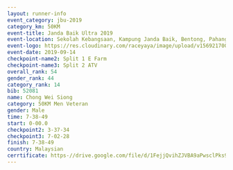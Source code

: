 ```yaml
---
layout: runner-info 
event_category: jbu-2019 
category_km: 50KM 
event-title: Janda Baik Ultra 2019  
event-location: Sekolah Kebangsaan, Kampung Janda Baik, Bentong, Pahang, Malaysia 
event-logo: https://res.cloudinary.com/raceyaya/image/upload/v1569217009/logo/janda-baik_vch1pc.jpg 
event-date: 2019-09-14 
checkpoint-name2: Split 1 E Farm 
checkpoint-name3: Split 2 ATV 
overall_rank: 54
gender_rank: 44
category_rank: 14
bib: 52081
name: Chong Wei Siong
category: 50KM Men Veteran
gender: Male
time: 7-38-49
start: 0-00.0
checkpoint2: 3-37-34
checkpoint3: 7-02-28
finish: 7-38-49
country: Malaysian
cerrtificate: https-//drive.google.com/file/d/1FejjQvihZJVBA9aPwsclPks9ZcUehekJ/view?usp=sharing
---
```

